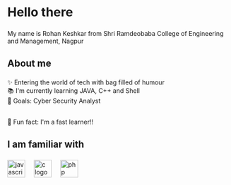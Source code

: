 <h1 align="left">Hello there</h1>

###

<p align="left">My name is Rohan Keshkar from Shri Ramdeobaba College of Engineering and Management, Nagpur</p>

###

<h2 align="left">About me</h2>

###

<p align="left">✨ Entering the world of tech with bag filled of humour <br>📚 I'm currently learning JAVA, C++ and Shell<br>🎯 Goals: Cyber Security Analyst</p><br>🎲 Fun fact: I'm a fast learner!!</p>

###

<h2 align="left">I am familiar with</h2>

###

<div align="left">
  <img src="https://cdn.jsdelivr.net/gh/devicons/devicon/icons/javascript/javascript-original.svg" height="40" alt="javascript logo"  />
  <img width="12" />
  <img src="https://cdn.jsdelivr.net/gh/devicons/devicon/icons/c/c-original.svg" height="40" alt="c logo"  />
  <img width="12" />
  <img src="https://cdn.jsdelivr.net/gh/devicons/devicon/icons/php/php-original.svg" height="40" alt="php logo"  />
  <img width="12" />


</div>

###
